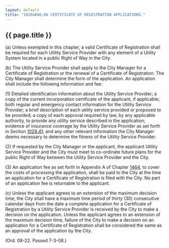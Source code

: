 ```yaml
---
layout: default 
title: "1028&#46;06 CERTIFICATE OF REGISTRATION APPLICATIONS."
---
```


{{ page.title }}
----------------

​(a) Unless exempted in this chapter, a valid Certificate of
Registration shall be required for each Utility Service Provider with
any element of a Utility System located in a public Right of Way in the
City.

​(b) The Utility Service Provider shall apply to the City Manager for a
Certificate of Registration or the renewal of a Certificate of
Registration. The City Manager shall determine the form of the
application. An application shall include the following information and
fee:

​(1) Detailed identification information about the Utility Service
Provider; a copy of the current incorporation certificate of the
applicant, if applicable; both regular and emergency contact information
for the Utility Service Provider; a brief description of each utility
service provided or proposed to be provided; a copy of each approval
required by law, by any applicable authority, to provide any utility
service described in the application; evidence of insurance coverage by
the Utility Service Provider as set forth in Section
[1028.41;](424dfadd.html) and any other relevant information the City
Manager deems necessary to determine the fitness of the Utility Service
Provider.

​(2) If requested by the City Manager or the applicant, the applicant
Utility Service Provider and the City must meet to co-ordinate future
plans for the public Right of Way between the Utility Service Provider
and the City.

​(3) An application fee as set forth in Appendix A of Chapter
[1464](58d37b9c.html), to cover the costs of processing the application,
shall be paid to the City at the time an application for a Certificate
of Registration is filed with the City. No part of an application fee is
returnable to the applicant.

​(c) Unless the applicant agrees to an extension of the maximum decision
time, the City shall have a maximum time period of thirty (30)
consecutive calendar days from the date a complete application for a
Certificate of Registration by a Utility Service Provider is received by
the City to make a decision on the application. Unless the applicant
agrees to an extension of the maximum decision time, failure of the City
to make a decision on an application for a Certificate of Registration
shall be considered the same as an approval of the application by the
City.

(Ord. 08-22. Passed 7-3-08.)
